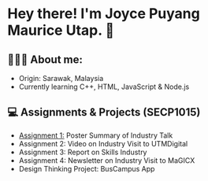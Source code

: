 # Hey there! I'm Joyce Puyang Maurice Utap. 👋

## 💁🏻‍♀️ About me: 
  - Origin: Sarawak, Malaysia
  - Currently learning C++, HTML, JavaScript & Node.js

## 💻 Assignments & Projects (SECP1015)
  - [Assignment 1:](https://github.com/Joyce-Puyang/SECP1513) Poster Summary of Industry Talk
  - Assignment 2: Video on Industry Visit to UTMDigital
  - Assignment 3: Report on Skills Industry 
  - Assignment 4: Newsletter on Industry Visit to MaGICX
  - Design Thinking Project: BusCampus App


   

